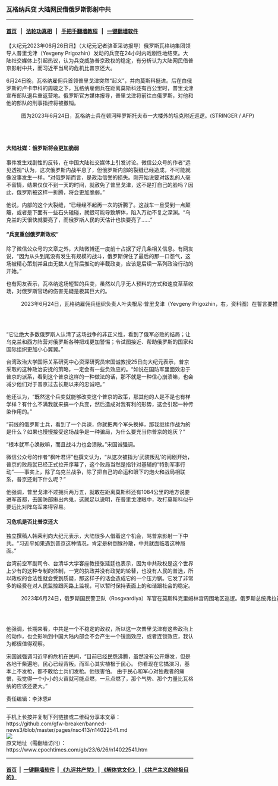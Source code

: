 ### 瓦格纳兵变 大陆网民借俄罗斯影射中共
------------------------

#### [首页](https://github.com/gfw-breaker/banned-news3/blob/master/README.md) &nbsp;&nbsp;|&nbsp;&nbsp; [法轮功真相](https://github.com/begood0513/basic/blob/master/README.md)  &nbsp;&nbsp;|&nbsp;&nbsp; [手把手翻墙教程](https://github.com/gfw-breaker/guides/wiki)  &nbsp;&nbsp;|&nbsp;&nbsp; [一键翻墙软件](https://github.com/gfw-breaker/nogfw/blob/master/README.md)  



<div><p>
 【大纪元2023年06月26日讯】（大纪元记者骆亚采访报导）俄罗斯瓦格纳集团领导人普里戈津（Yevgeny Prigozhin）发动的兵变在24小时内戏剧性地结束。大陆社交媒体上引起热议，认为兵变威胁普京政权的稳定，有分析认为大陆网民借普京影射中共，而习近平当局的危机比普京还大。
</p>
<p>
 6月24日晚，瓦格纳雇佣兵首领普里戈津突然“起义”，并向莫斯科挺进。后在白俄罗斯的卢卡申科的周璇之下，瓦格纳雇佣兵在距离莫斯科还有百公里时，普里戈津宣布部队退兵重返营地。俄罗斯官方媒体报导，普里戈津将前往白俄罗斯，对他和他的部队的刑事指控将被撤销。
</p>
<figure aria-describedby="caption-attachment-14022394" class="wp-caption aligncenter" id="attachment_14022394" style="width: 1024px">
 <ok href="https://i.epochtimes.com/assets/uploads/2023/06/id14022394-000_33KW3AA.jpg" target="_blank">
  <img alt="" class="size-full wp-image-14022394" src="https://i.epochtimes.com/assets/uploads/2023/06/id14022394-000_33KW3AA.jpg"/>
 </ok>
 <br/><figcaption class="wp-caption-text" id="caption-attachment-14022394">
  图为2023年6月24日，瓦格纳士兵在顿河畔罗斯托夫市一大楼外的坦克附近巡逻。(STRINGER / AFP)
 </figcaption><br/>
</figure><br/>
<h4>
 大陆社媒：俄罗斯将会更加脆弱
</h4>
<p>
 事件发生戏剧性的反转，在中国大陆社交媒体上引发讨论。微信公众号的作者“远见透视”认为，这次俄罗斯内战平息了，但俄罗斯内部的裂缝已经造成，不可能就像没事发生一样。“对俄罗斯而言，是政治信誉的损失。刚开始说要对叛乱的人毫不留情，结果仅仅不到一天的时间，就赦免了普里戈津，这不是打自己的脸吗？因此，俄罗斯被这样一折腾，将会更加脆弱。”
</p>
<p>
 他说，内部的这个大裂缝，“已经经不起再一次的折腾了。这战车一旦受到一点颠簸，或者是下面有一些石头磕碰，就很可能导致解体，陷入万劫不复之深渊。“乌克兰的天很快就要亮了，而俄罗斯人民的天估计也快要亮了……”
</p>
<h4>
 “兵变重创俄罗斯政权”
</h4>
<p>
 除了微信公众号的文章之外，大陆微博还一度前十占据了好几条相关信息。有网友说，“因为从头到尾没有发生有规模的战斗，俄罗斯保住了最后的那一口怨气，这场被精心策划并且由无数人在背后推动的半截政变，应该是后续一系列政治行动的开始。”
</p>
<p>
 也有网友表示，瓦格纳这场短暂的兵变，虽然以几乎无人预料的方式和速度草草收场，对俄罗斯官场的伤害无疑是极其巨大的。
</p>
<figure aria-describedby="caption-attachment-14022152" class="wp-caption aligncenter" id="attachment_14022152" style="width: 2363px">
 <ok href="https://i.epochtimes.com/assets/uploads/2023/06/id14022152-000_33KT628.jpg" target="_blank">
  <img alt="" class="size-full wp-image-14022152" src="https://i.epochtimes.com/assets/uploads/2023/06/id14022152-000_33KT628.jpg"/>
 </ok>
 <br/><figcaption class="wp-caption-text" id="caption-attachment-14022152">
  2023年6月24日，瓦格纳雇佣兵组织负责人叶夫根尼·普里戈津（Yevgeny Prigozhin，右，资料图）在誓言要推翻俄罗斯军事领导层，并已控制本国南部城市俄军军事总部。普京总统（左，资料图）则誓言要镇压此次武装叛乱。(GAVRIIL GRIGOROV and Sergei ILNITSKY/SPUTNIK/AFP)
 </figcaption><br/>
</figure><br/>
<p>
 “它让绝大多数俄罗斯人认清了这场战争的非正义性，看到了俄军必败的结局；让乌克兰和西方阵营对俄罗斯各种把戏更加警惕；令试图接近、帮助俄罗斯的国家和国际组织更加小心翼翼。”
</p>
<p>
 台湾政治大学国际关系研究中心资深研究员宋国诚教授25日向大纪元表示，普京采取的这种政治安抚的策略，一定会有一些负效应的。“如说在国防军里面效忠于普京的派系，看到这个普京这样的一种做法的话，那不就是一种信心崩溃嘛，也会减少他们对于普京过去长期以来的忠诚吧。”
</p>
<p>
 他还认为，“既然这个兵变就能够改变这个普京的政策，那其他的人是不是也有样学样？有什么不满我就来搞一个兵变，然后造成对我有利的形势，这会引起一种传染作用的。”
</p>
<p>
 “前线的俄罗斯士兵，看到了一个兵谏，你就把两个军头换掉，那我继续作战为的是什么？如果也慢慢接受这场战争是一种骗局，为什么要充当你普京的炮灰？”
</p>
<p>
 “根本就军心涣散嘛，而且战斗力也会溃散。”宋国诚强调。
</p>
<p>
 微信公众号的作者“枫叶君评”也撰文认为，“从这次被指为‘武装叛乱’的闹剧开始，普京的败局就已经正式拉开序幕了，这个败局当然是指针对基辅的“特别军事行动”——事实上，除了乌克兰战争，除了把自己的命运和眼下的炮火和战局相联系，普京还剩下什么呢？”
</p>
<p>
 他强调，普里戈津不过拥兵两万五，就敢在距离莫斯科还有1084公里的地方说要进军首都，去国防部揪出内鬼，这就足以说明，在普里戈津眼中，攻打莫斯科似乎要远比对阵乌军来得容易。
</p>
<h4>
 习危机是否比普京还大
</h4>
<p>
 独立撰稿人韩荣利向大纪元表示，大陆很多人借着这个机会，骂普京影射一下中共。“习近平如果遇到普京这种情况，肯定是树倒猴孙散，中共就面临着这种局面。”
</p>
<p>
 台湾前空军副司令、台清华大学客座教授张延廷也表示，因为中共政权是这个世界上少有的这种专制的体制，一党的执政并没有政党的轮替，也没有人民的普选，所以政权的合法性就会受到质疑，那这样子的话会造成它的一个压力锅。它发了非常多的经费在对人民监控跟网路上监视，可以暂时保持表面上的和谐跟社会的稳定。
</p>
<figure aria-describedby="caption-attachment-14022125" class="wp-caption aligncenter" id="attachment_14022125" style="width: 3979px">
 <ok href="https://i.epochtimes.com/assets/uploads/2023/06/id14022125-GettyImages-1258998356.jpg" target="_blank">
  <img alt="" class="size-full wp-image-14022125" src="https://i.epochtimes.com/assets/uploads/2023/06/id14022125-GettyImages-1258998356.jpg"/>
 </ok>
 <br/><figcaption class="wp-caption-text" id="caption-attachment-14022125">
  2023年6月24日，俄罗斯国民警卫队（Rosgvardiya）军官在莫斯科克里姆林宫周围地区巡逻。俄罗斯总统弗拉基米尔·普京当天承认，南部城市顿河畔罗斯托夫（Rostov-on-Don）正在出现“困难”局面，瓦格纳雇佣军已经控制了该市关键军事场所，试图推翻军高层。 (AFP via Getty Images)
 </figcaption><br/>
</figure><br/>
<p>
 他强调，长期来看，中共是一个不稳定的政权，所以这一次普里戈津有这些政治上的动作，也会影响到中国大陆内部会不会产生一个镜面效应，或者连锁效应，我认为都很值得观察。
</p>
<p>
 宋国诚强调习近平的危机在民间，“目前已经民怨沸腾，虽然没有公开爆发，但是各地干柴遍地，民心已经背叛。而军心其实植根于民心。 你看现在它搞演习，基本上不发枪，都不敢给士兵们发枪。他很害怕。 由于民心和军心对独裁者的痛恨，我觉得一个小小的火苗就可能点燃，一旦点燃了，那个气势、那个力量比瓦格纳的应该还要大。”
</p>
<p>
 责任编辑：李沐恩#
</p>
</div>
<hr/>
手机上长按并复制下列链接或二维码分享本文章：<br/>
https://github.com/gfw-breaker/banned-news3/blob/master/pages/nsc413/n14022541.md <br/>
<a href='https://github.com/gfw-breaker/banned-news3/blob/master/pages/nsc413/n14022541.md'><img src='https://github.com/gfw-breaker/banned-news3/blob/master/pages/nsc413/n14022541.md.png'/></a> <br/>
原文地址（需翻墙访问）：https://www.epochtimes.com/gb/23/6/26/n14022541.htm


------------------------
#### [首页](https://github.com/gfw-breaker/banned-news3/blob/master/README.md) &nbsp;|&nbsp; [一键翻墙软件](https://github.com/gfw-breaker/nogfw/blob/master/README.md) &nbsp;| [《九评共产党》](https://github.com/gfw-breaker/9ping.md/blob/master/README.md#九评之一评共产党是什么) | [《解体党文化》](https://github.com/gfw-breaker/jtdwh.md/blob/master/README.md) | [《共产主义的终极目的》](https://github.com/gfw-breaker/gczydzjmd.md/blob/master/README.md)


<img src='http://gfw-breaker.win/banned-news3/pages/nsc413/n14022541.md' width='0px' height='0px'/>